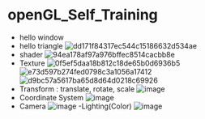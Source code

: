 # openGL_Self_Training

- hello window
- hello triangle
![dd171f84317ec544c15186632d534ae](https://user-images.githubusercontent.com/7382116/217885665-fd12bb7b-d576-41f3-97a4-bf7521eec1e8.png)
- shader
![94ea178af97a976bffec8514cacbb8e](https://user-images.githubusercontent.com/7382116/217885676-86b5a2a8-ae36-4676-a8de-ae399c5c25c9.png)
- Texture
![0f5ef5daa18b812c18de65b0d6936b5](https://user-images.githubusercontent.com/7382116/218145105-da1a964a-8c83-4d2e-b11e-6ab0d3f77708.png)
![e73d597b274fed0798c3a1056a17412](https://user-images.githubusercontent.com/7382116/218145116-b816eb1b-7483-434d-9689-b59817f39e96.png)
![d9bc57a5617ba65d8d64d0218c69926](https://user-images.githubusercontent.com/7382116/218145143-e2156eee-6dd3-47ab-b0ff-65117ca30233.png)
- Transform : 
translate, rotate, scale
![image](https://user-images.githubusercontent.com/7382116/218255557-767df680-b10e-45be-85f1-1a55be69349e.png)
- Coordinate System
![image](https://user-images.githubusercontent.com/7382116/218270964-a8fea05d-8c0d-4c08-bcb1-f9e89f5f23f1.png)
- Camera
![image](https://github.com/Jax922/openGL_Self_Training/blob/master/study_07_camera/study_07_camera/camera.gif)
-Lighting(Color)
![image](https://user-images.githubusercontent.com/7382116/218305964-7f567d48-e7ee-4423-8d13-2341a0b5a4a5.png)
